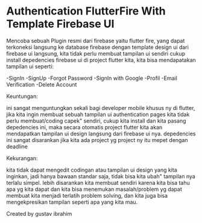 # Authentication FlutterFire With Template Firebase UI

Mencoba sebuah Plugin resmi dari firebase yaitu flutter fire, yang dapat terkoneksi langsung ke database firebase
dengan template design ui dari firebase ui langsung, kita tidak perlu membuat tampilan ui sendiri
cukup install depedencies firebase ui di project flutter kita, kita bisa mendapatakan tampilan ui seperti:

-SignIn
-SignUp
-Forgot Password
-SignIn with Google
-Profil
-Email Verification
-Delete Account

Keuntungan: 

ini sangat menguntungkan sekali bagi developer mobile khusus ny di flutter, jika kita ingin membuat sebuah tampilan ui authentication pages
kita tidak perlu membuat/coding capek" sendiri, cukup kita install dan kita pasang depedencies ini, maka secara otomatis project flutter kita
akan mendapatkan tampilan ui design langsung dari firebase ui nya.
depedencies ini sangat disarankan jika kita ada project yg project ny itu mepet dengan deadline

Kekurangan:

kita tidak dapat mengedit codingan atau tampilan ui design yang kita inginkan, jadi hanya bawaan standar saja, tidak bisa kita ubah" tampilan nya
terlalu simpel.
lebih disarankan kita membuat sendiri karena kita bisa tahu apa yg kita dapat dan kita bisa menemukan masalah/problem yg dapat membuat kita menjadi terlatih problem solving, dan kita juga bisa mengekpresikan tampilan seperti apa yang kita mau.

Created by gustav ibrahim
